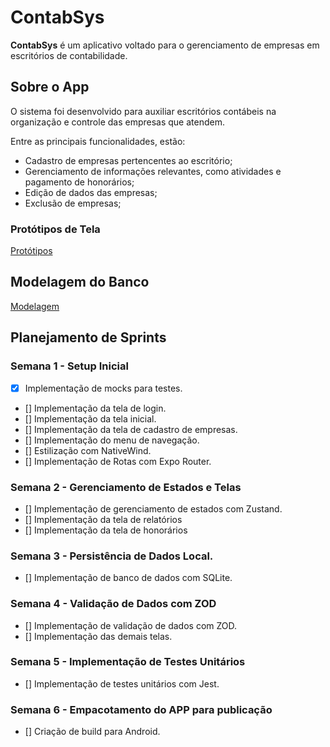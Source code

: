 # ContabSys

**ContabSys** é um aplicativo voltado para o gerenciamento de empresas em escritórios de contabilidade.

## Sobre o App

O sistema foi desenvolvido para auxiliar escritórios contábeis na organização e controle das empresas que atendem.  

Entre as principais funcionalidades, estão:

- Cadastro de empresas pertencentes ao escritório;
- Gerenciamento de informações relevantes, como atividades e pagamento de honorários;
- Edição de dados das empresas;
- Exclusão de empresas;

### Protótipos de Tela

[Protótipos](https://drive.google.com/drive/folders/1txyrpxVXlaUo191P_OgbSSXEpj_jyNT5)

## Modelagem do Banco

[Modelagem](https://drive.google.com/file/d/1UXguQqn7jMW3oDRZE4fc5qHFBx_E4eQy/view?usp=sharing)

## Planejamento de Sprints

### Semana 1 - Setup Inicial
- [x] Implementação de mocks para testes.
- [] Implementação da tela de login.
- [] Implementação da tela inicial.
- [] Implementação da tela de cadastro de empresas. 
- [] Implementação do menu de navegação.
- [] Estilização com NativeWind.
- [] Implementação de Rotas com Expo Router.

### Semana 2 - Gerenciamento de Estados e Telas
- [] Implementação de gerenciamento de estados com Zustand.
- [] Implementação da tela de relatórios
- [] Implementação da tela de honorários

### Semana 3 - Persistência de Dados Local.
- [] Implementação de banco de dados com SQLite.

### Semana 4 - Validação de Dados com ZOD
- [] Implementação de validação de dados com ZOD.
- [] Implementação das demais telas.

### Semana 5 - Implementação de Testes Unitários
- [] Implementação de testes unitários com Jest.

### Semana 6 - Empacotamento do APP para publicação
- [] Criação de build para Android.